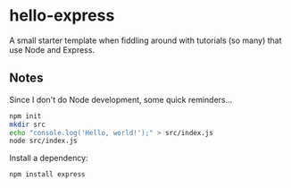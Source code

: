 # hello-express
A small starter template when fiddling around with tutorials (so many) that use Node and Express.

## Notes
Since I don't do Node development, some quick reminders...
```bash
npm init
mkdir src
echo "console.log('Hello, world!');" > src/index.js
node src/index.js
```
Install a dependency:
```bash
npm install express
```